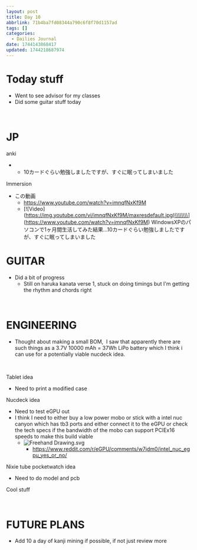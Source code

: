 ```yaml
---
layout: post
title: Day 10
abbrlink: 71b4ba7fd08344a790c6f8f70d1157ad
tags: []
categories:
  - Dailies Journal
date: 1744143868417
updated: 1744218687974
---
```


# Today stuff

- Went to see advisor for my classes
- Did some guitar stuff today

 

# JP

anki

- - 10カードぐらい勉強しましたですが、すぐに眠ってしまいました

Immersion

- この動画
  - <https://www.youtube.com/watch?v=imnqfNxKf9M>
  - \[!\[Video]\(<https://img.youtube.com/vi/imnqfNxKf9M/maxresdefault.jpg)\\\\\\\\>]\(<https://www.youtube.com/watch?v=imnqfNxKf9M>) WindowsXPのパソコンで1ヶ月間生活してみた結果...10カードぐらい勉強しましたですが、すぐに眠ってしまいました

# GUITAR

- Did a bit of progress
  - Still on haruka kanata verse 1, stuck on doing timings but I'm getting the rhythm and chords right

 

# ENGINEERING

- Thought about making a small BOM,  I saw that apparently there are such things as a 3.7V 10000 mAh = 37Wh LiPo battery which I think i can use for a potentially viable nucdeck idea.

 

Tablet idea

- Need to print a modified case

Nucdeck idea

- Need to test eGPU out
- I think I need to either buy a low power mobo or stick with a intel nuc canyon which has tb3 ports and either connect it to the eGPU or check the tech specs if the bandwidth of the mobo can support PCIEx16 speeds to make this build viable
  - ![Freehand Drawing.svg](/resources/6ab92379a1e04bef9ca2a671ccfecb28.svg)
    - <https://www.reddit.com/r/eGPU/comments/w7jdm0/intel_nuc_egpu_yes_or_no/>

Nixie tube pocketwatch idea

- Need to do model and pcb

Cool stuff

 

# FUTURE PLANS

- Add 10 a day of kanji mining if possible, if not just review more
